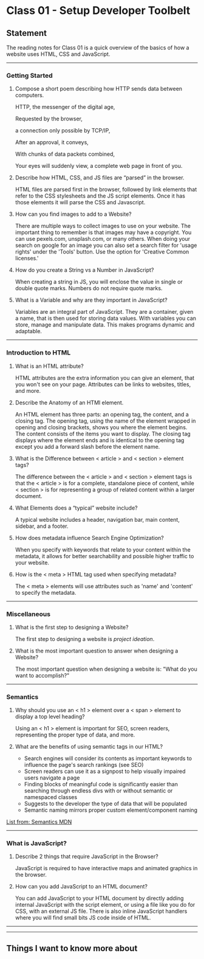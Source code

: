 # Class 01 - Setup Developer Toolbelt

## Statement

The reading notes for Class 01 is a quick overview of the basics of how a website uses HTML, CSS and JavaScript.

---

### Getting Started

1. Compose a short poem describing how HTTP sends data between computers.

    HTTP, the messenger of the digital age,

    Requested by the browser,

    a connection only possible by TCP/IP,

    After an approval, it conveys,

    With chunks of data packets combined,

    Your eyes will suddenly view, a complete web page in front of you.

2. Describe how HTML, CSS, and JS files are “parsed” in the browser.

    HTML files are parsed first in the browser, followed by link elements that refer to the CSS stylesheets and the JS script elements. Once it has those elements it will parse the CSS and Javascript.

3. How can you find images to add to a Website?

    There are multiple ways to collect images to use on your website. The important thing to remember is that images may have a copyright. You can use pexels.com, unsplash.com, or many others. When doing your search on google for an image you can also set a search filter for 'usage rights' under the 'Tools' button. Use the option for 'Creative Common licenses.'

4. How do you create a String vs a Number in JavaScript?

    When creating a string in JS, you will enclose the value in single or double quote marks. Numbers do not require quote marks.

5. What is a Variable and why are they important in JavaScript?

    Variables are an integral part of JavaScript. They are a container, given a name, that is then used for storing data values. With variables you can store, manage and manipulate data. This makes programs dynamic and adaptable.

---

### Introduction to HTML

1. What is an HTML attribute?

    HTML attributes are the extra information you can give an element, that you won't see on your page. Attributes can be links to websites, titles, and more.

2. Describe the Anatomy of an HTMl element.

    An HTML element has three parts: an opening tag, the content, and a closing tag. The opening tag, using the name of the element wrapped in opening and closing brackets, shows you where the element begins. The content consists of the items you want to display. The closing tag displays where the element ends and is identical to the opening tag except you add a forward slash before the element name.

3. What is the Difference between < article > and < section > element tags?

    The difference between the < article > and < section > element tags is that the < article > is for a complete, standalone piece of content, while < section > is for representing a group of related content within a larger document.

4. What Elements does a “typical” website include?

    A typical website includes a header, navigation bar, main content, sidebar, and a footer.

5. How does metadata influence Search Engine Optimization?

    When you specify with keywords that relate to your content within the metadata, it allows for better searchability and possible higher traffic to your website.

6. How is the < meta > HTML tag used when specifying metadata?

    The < meta > elements will use attributes such as 'name' and 'content' to specify the metadata.

---

### Miscellaneous

1. What is the first step to designing a Website?

    The first step to designing a website is *project ideation*.

2. What is the most important question to answer when designing a Website?

    The most important question when designing a website is: "What do you want to accomplish?"

---

### Semantics

1. Why should you use an < h1 > element over a < span > element to display a top level heading?

    Using an < h1 > element is important for SEO, screen readers, representing the proper type of data, and more.

2. What are the benefits of using semantic tags in our HTML?

    - Search engines will consider its contents as important keywords to influence the page's search rankings (see SEO)
    - Screen readers can use it as a signpost to help visually impaired users navigate a page
    - Finding blocks of meaningful code is significantly easier than searching through endless divs with or without semantic or namespaced classes
    - Suggests to the developer the type of data that will be populated
    - Semantic naming mirrors proper custom element/component naming

[List from: Semantics MDN](https://developer.mozilla.org/en-US/docs/Glossary/Semantics)

---

### What is JavaScript?

1. Describe 2 things that require JavaScript in the Browser?

    JavaScript is required to have interactive maps and animated graphics in the browser.

2. How can you add JavaScript to an HTML document?

    You can add JavaScript to your HTML document by directly adding internal JavaScript with the script element, or using a file like you do for CSS, with an external JS file. There is also inline JavaScript handlers where you will find small bits JS code inside of HTML.

---
---

## Things I want to know more about
